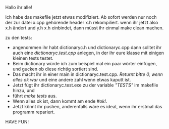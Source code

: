 Hallo ihr alle!

Ich habe das makefile jetzt etwas modifiziert. Ab sofort werden nur noch der zur datei x.cpp gehörende header x.h rekompiliert. wenn ihr jetzt also x.h ändert und y.h x.h einbindet, dann müsst ihr einmal make clean machen.

zu den tests: 
* angenommen ihr habt dictionaryc.h und dictionaryc.cpp dann solltet ihr auch eine *dictionaryc.test.cpp* anlegen, in der ihr eure klasse mit einigen kleinen tests testet.
* Beim dictionary würde ich zum beispiel mal ein paar wörter einfügen, und gucken ob diese richtig sortiert sind.
* Das macht ihr in einer main in dictionaryc.test.cpp. *Returnt bitte 0, wenn alles ok war* und eine andere zahl wenn etwas kaputt ist.
* Jetzt fügt ihr dictionaryc.test.exe zu der variable *"TESTS"* im makefile hinzu, und
* führt *make tests* aus.
* Wenn alles ok ist, dann kommt am ende *#ok!*.
* Jetzt könnt ihr pushen, anderenfalls wäre es ideal, wenn ihr erstmal das programm repariert.

HAVE FUN!	
